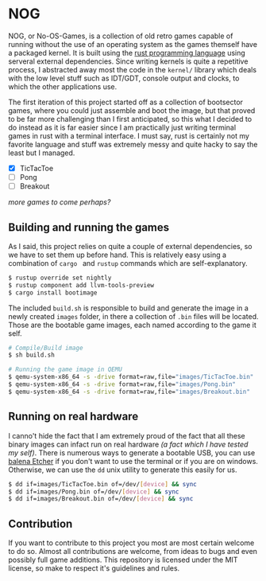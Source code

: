 # NOG
NOG, or No-OS-Games, is a collection of old retro games capable of running without the use of an operating system as the games themself have a packaged kernel. It is built using the [rust programming language](https://rust-lang.org) using serveral external dependencies. Since writing kernels is quite a repetitive process, I abstracted away most the code in the `kernel/` library which deals with the low level stuff such as IDT/GDT, console output and clocks, to which the other applications use.

The first iteration of this project started off as a collection of bootsector games, where you could just assemble and boot the image, but that proved to be far more challenging than I first anticipated, so this what I decided to do instead as it is far easier since I am practically just writing terminal games in rust with a terminal interface. I must say, rust is certainly not my favorite language and stuff was extremely messy and quite hacky to say the least but I managed.

- [x] TicTacToe
- [ ] Pong
- [ ] Breakout

_more games to come perhaps?_

## Building and running the games

As I said, this project relies on quite a couple of external dependencies, so we have to set them up before hand. This is relatively easy using a combination of `cargo ` and `rustup` commands which are self-explanatory.

```sh
$ rustup override set nightly
$ rustup component add llvm-tools-preview
$ cargo install bootimage
```

The included `build.sh` is responsible to build and generate the image in a newly created `images` folder, in there a collection of `.bin` files will be located. Those are the bootable game images, each named according to the game it self.

```sh
# Compile/Build image
$ sh build.sh

# Running the game image in QEMU
$ qemu-system-x86_64 -s -drive format=raw,file="images/TicTacToe.bin"
$ qemu-system-x86_64 -s -drive format=raw,file="images/Pong.bin"
$ qemu-system-x86_64 -s -drive format=raw,file="images/Breakout.bin"
```

## Running on real hardware

I canno't hide the fact that I am extremely proud of the fact that all these binary images can infact run on real hardware _(a fact which I have tested my self)_.  There is numerous ways to generate a bootable USB, you can use [balena Etcher](https://www.balena.io/etcher/) if you don't want to use the terminal or if you are on windows. Otherwise, we can use the `dd` unix utility to generate this easily for us.

```sh
$ dd if=images/TicTacToe.bin of=/dev/[device] && sync
$ dd if=images/Pong.bin of=/dev/[device] && sync
$ dd if=images/Breakout.bin of=/dev/[device] && sync
```

## Contribution

If you want to contribute to this project you most are most certain welcome to do so. Almost all contributions are welcome, from ideas to bugs and even possibly full game additions. This repository is licensed under the MIT license, so make to respect it's guidelines and rules.
